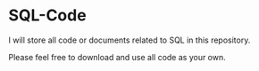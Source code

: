 # SQL-Code

I will store all code or documents related to SQL in this repository.

Please feel free to download and use all code as your own.

